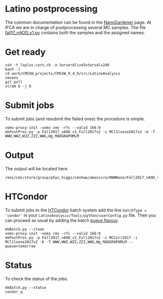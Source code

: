# Latino postprocessing

The common documentation can be found in the [NanoGardener](https://github.com/latinos/LatinoAnalysis/tree/master/NanoGardener) page. At IFCA we are in charge of postprocessing several MC samples. The file [fall17_nAOD_v1.py](https://github.com/latinos/LatinoAnalysis/blob/master/NanoGardener/python/framework/samples/fall17_nAOD_v1.py) contains both the samples and the assigned names.

# Get ready

    ssh -Y lxplus.cern.ch -o ServerAliveInterval=240
    bash -l
    cd work/CMSSW_projects/CMSSW_9_4_9/src/LatinoAnalysis
    cmsenv
    git pull
    scram b -j 8

# Submit jobs

To submit jobs (and resubmit the failed ones) the procedure is simple.

    voms-proxy-init -voms cms -rfc --valid 168:0
    mkPostProc.py -p Fall2017_nAOD_v1_Full2017v2 -s MCl1loose2017v2 -b -T WWW,WWZ,WZZ,ZZZ,WWG,Wg_MADGRAPHMLM

# Output

The output will be located here.

    /eos/cms/store/group/phys_higgs/cmshww/amassiro/HWWNano/Fall2017_nAOD_v1_Full2017v2/MCl1loose2017v2/

# HTCondor

To submit jobs to the [HTCondor](http://batchdocs.web.cern.ch/batchdocs/local/quick.html) batch system add the line `batchType = 'condor'` in your `LatinoAnalysis/Tools/python/userConfig.py` file. Then you can proceed as usual by adding the batch [queue flavour](https://twiki.cern.ch/twiki/bin/view/ABPComputing/LxbatchHTCondor).

    mkBatch.py --clean
    voms-proxy-init -voms cms -rfc --valid 168:0
    mkPostProc.py -p Fall2017_nAOD_v1_Full2017v2 -s MCCorr2017 -i MCl1loose2017v2 -b -T WWW,WWZ,WZZ,ZZZ,WWG,Wg_MADGRAPHMLM --queue=tomorrow

# Status

To check the status of the jobs.

    mkBatch.py --status
    condor_q
